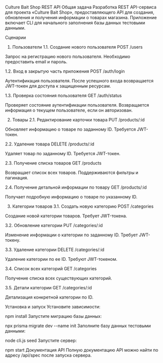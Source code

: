 Culture Bait Shop REST API
Общая задача
Разработка REST API-сервиса для проекта «Culture Bait Shop», предоставляющего API для создания, обновления и получения информации о товарах магазина. Приложение включает CLI для начального заполнения базы данных тестовыми данными.

Сценарии

1. Пользователи
   1.1. Создание нового пользователя
   POST /users

Запрос на регистрацию нового пользователя. Необходимо предоставить email и пароль.

1.2. Вход в закрытую часть приложения
POST /auth/login

Аутентификация пользователя. После успешного входа возвращается JWT-токен для доступа к защищенным ресурсам.

1.3. Проверка состояния пользователя
GET /auth/status

Проверяет состояние аутентификации пользователя. Возвращается информация о текущем пользователе, если он авторизован.

2. Товары
   2.1. Редактирование карточки товара
   PUT /products/:id

Обновляет информацию о товаре по заданному ID. Требуется JWT-токен.

2.2. Удаление товара
DELETE /products/:id

Удаляет товар по заданному ID. Требуется JWT-токен.

2.3. Получение списка товаров
GET /products

Возвращает список всех товаров. Поддерживаются фильтры и пагинация.

2.4. Получение детальной информации по товару
GET /products/:id

Получает подробную информацию о товаре по указанному ID.

3. Категории товаров
   3.1. Создать новую категорию
   POST /categories

Создание новой категории товаров. Требует JWT-токена.

3.2. Обновление категории
PUT /categories/:id

Изменение информации о категории по заданному ID. Требует JWT-токену.

3.3. Удаление категории
DELETE /categories/:id

Удаление категории по ее ID. Требуют JWT-токеном.

3.4. Список всех категорий
GET /categories

Получение списка всех существующих категорий.

3.5. Детали категории
GET /categories/:id

Детализация конкретной категории по ID.

Установка и запуск
Установите зависимости:

npm install
Запустите миграцию базы данных:

npx prisma migrate dev --name init
Заполните базу данных тестовыми данными:

node cli.js seed
Запустите сервер:

npm start
Документация API
Полную документацию API можно найти по адресу /api/spec после запуска сервера.
